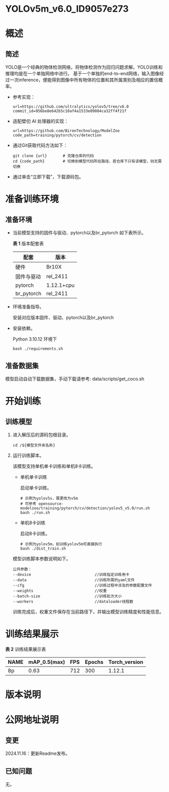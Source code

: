 # YOLOv5m_v6.0_ID9057e273
# 概述

## 简述

YOLO是一个经典的物体检测网络，将物体检测作为回归问题求解。YOLO训练和推理均是在一个单独网络中进行。
基于一个单独的end-to-end网络，输入图像经过一次inference，便能得到图像中所有物体的位置和其所属类别及相应的置信概率。

- 参考实现：

  ```
  url=https://github.com/ultralytics/yolov5/tree/v6.0
  commit_id=956be8e642b5c10af4a1533e09084ca32ff4f21f
  ```

- 适配壁仞 AI 处理器的实现：

  ```
  url=https://github.com/BirenTechnology/ModelZoo
  code_path=training/pytorch/cv/detection
  ```

- 通过Git获取代码方法如下：

  ```
  git clone {url}       # 克隆仓库的代码
  cd {code_path}        # 切换到模型代码所在路径，若仓库下只有该模型，则无需切换
  ```

- 通过单击“立即下载”，下载源码包。



# 准备训练环境

## 准备环境

- 当前模型支持的固件与驱动、pytorch以及br_pytorch 如下表所示。 

  **表 1**  版本配套表

  | 配套       | 版本                                                         |
  | ---------- | ------------------------------------------------------------ |
  | 硬件       | Br10X |
  | 固件与驱动  | rel_2411 |
  | pytorch    | 1.12.1+cpu |
  | br_pytorch | rel_2411 |


- 环境准备指导。 

  安装对应版本固件、驱动、pytorch以及br_pytorch

- 安装依赖。

    Python 3.10.12 环境下

  ```
  bash ./requirements.sh
  ```
  
## 准备数据集


   模型启动自动下载数据集，手动下载请参考: data/scripts/get_coco.sh


# 开始训练

## 训练模型

1. 进入解压后的源码包根目录。

   ```
   cd /${模型文件夹名称}
   ```

2. 运行训练脚本。

   该模型支持单机单卡训练和单机8卡训练。

   - 单机单卡训练

     启动单卡训练。

     ```
     # 示例为yolov5s，需更改为v5m
     # 可参考 opensource-modelzoo/training/pytorch/cv/detection/yolov5_v5.0/run.sh
     bash ./run.sh
     ```

   - 单机8卡训练

     启动8卡训练。

     ```
     # 示例为yolov5m，如训练yolov5m可直接执行
     bash ./dist_train.sh 

     ```

   模型训练脚本参数说明如下。

      ```
      公共参数：
      --device                            //训练指定训练用卡
      --data                              //训练所需的yaml文件
      --cfg                               //训练过程中涉及的参数配置文件
      --weights                           //权重
      --batch-size                        //训练批次大小
      --workers                           //dataloader线程数
      ```
   
      训练完成后，权重文件保存在当前路径下，并输出模型训练精度和性能信息。


# 训练结果展示

**表 2**  训练结果展示表

| NAME     | mAP_0.5(max)    | FPS    | Epochs | Torch_version |
|--------  | ------ |:-------| ------ | :------------ |
| 8p | 0.63 | 712 | 300 | 1.12.1 |

# 版本说明

# 公网地址说明

## 变更

2024.11.16：更新Readme发布。

## 已知问题

无。
